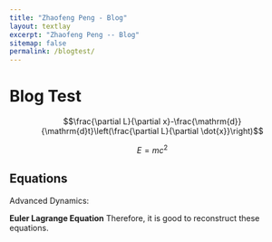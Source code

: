```yaml
---
title: "Zhaofeng Peng - Blog"
layout: textlay
excerpt: "Zhaofeng Peng -- Blog"
sitemap: false
permalink: /blogtest/
---
```


# Blog Test

$$\frac{\partial L}{\partial x}-\frac{\mathrm{d}}{\mathrm{d}t}\left(\frac{\partial L}{\partial \dot{x}}\right)$$

$$E = mc^2$$

## Equations

Advanced Dynamics:

**Euler Lagrange Equation** Therefore, it is good to reconstruct these equations.

<!--# [随笔]电动力学的创世纪

 **Author:** [Austeritas]

 **Link:** [https://zhuanlan.zhihu.com/p/640365597]

**1:1** 起初，神创造天地 $\mathbb R^{4}$ 和最小作用量原理 $\delta S=0$ 。

**1:2** 真空是空虚混沌。渊面黑暗。神的灵运行在量子涨落中。

**1:3** 神说，要有矢量场，就有了矢量场 $A^\mu=(\phi,\vec{A})$ .

**1:4** 神说，要有规范对称性，于是就有了规范对称性 $U(1)$ : $A^\mu \sim A^\mu+\partial^\mu\Lambda$ .

**1:5** 神说，要有规范不变量，于是就有了规范不变量 $F^{\mu \nu}=\partial^{\mu} A^{\nu}-\partial^{\nu} A^{\mu}$ .

**1:6** 神说，要有场源，于是就有了场源 $J^{\mu}=(\rho,\vec{J})$ .

**1:7** 神说，要有拉格朗日密度，于是就有了拉格朗日密度 ${\cal L}=-\frac{1}{16 \pi} F_{\mu \nu} F^{\mu \nu} +J^{\mu} A_{\mu}$ .

**1:8** 神说，要有作用量，于是就有了作用量 $S=\int{\cal L}d^4x$ .

**1:9** 神说，要有运动方程，于是就有了运动方程 $\delta S=0\Rightarrow{\small \left\{ \begin{aligned} &\nabla \cdot \vec E =\frac{\rho}{\varepsilon_{0}}\\ &\nabla \cdot \vec B =0 \\ &\nabla \times \vec E =-\frac{\partial \vec B }{\partial t} \\ &\nabla \times \vec B =\mu_{0}\left(\vec J +\varepsilon_{0} \frac{\partial \vec E }{\partial t}\right) \end{aligned}\right.}$ .

**1:10** 神看这些方程是好的，于是称为麦克斯韦方程组。

**1:11** 称 $\small \vec E=-\nabla\phi-\partial_t\vec{A}$ 为电场强度，称 $\small  \vec B=\nabla\times \vec{A}$ 为磁感应强度。

**1:12** 神说：“要有光！”于是就有了光。



---

## 注释版  

> **·** 本文不涉及电磁场的量子化，所有的构造都在经典理论的意义下实现，只在补充内容提到一点量子场论。   
> **·** 本文使用高斯单位制： $\small \varepsilon_{0}={1}/{4 \pi},\ \mu_{0}=4 \pi,\ c=\sqrt{\small \varepsilon_{0}\mu_{0}}=1$ .   
> **·** 本文使用 $\rm Einstein$ 求和记号： $x^\mu x_\mu=x_\mu x^\mu \equiv \sum_{\mu}x^\mu x_\mu$ ， $\small \mu=0,1,2,3$ .   
> **·** 其中 $x^\mu$ 是逆变张量， $x_\mu$ 是协变张量， $x_\mu=g_{\mu\nu}x^\nu$ .

  


**1:1 起初，神创**造天地 $\mathbb R^{4}$和**最小作用量原理** $\delta S=0$ 。


> 这里 $\mathbb R^{4}$ 携带闵氏度规 $ds^2=-dt^2+dx^2+dy^2+dz^2$ ，也可记作 ${\mathbb R}^{1,3}$ ；   
> 经典世界服从最小作用量原理 $\delta S=0$ ； 真实世界服从量子规律，初态到末态的概率由概率幅给出： $\small \left\langle x_{b}, t_{b} \mid x_{a}, t_{a}\right\rangle=\!\!\!\!\!\!\!\!\!\!\!\!\sum_{\text {all possible paths} \text{ from }a\text{ to }b} \!\!\!\!\!\!\!\!\!\!\!\!\!\!\!{\rm e}^{i S(x)}\\$

**1:2 真空是空虚混沌。渊面黑暗。神的灵运行在量子涨落中。**

**1:3 神说，要有矢量场，就有了矢量场** $A^\mu=(\phi,\vec{A})$ .


> $A^\mu=(A_0,A_1,A_2,A_3)=(\phi,\vec{A}),\ {\small \mu=0,1,2,3}$ ；   
> 指标在右上角说明 $A^\mu$ 是一个逆变矢量场(直到一个规范变换)。“逆变矢量”是我们通常见到的矢量的变化规律：坐标轴正着转相当于矢量场反着转。

**1:4 神说，要有规范对称性，于是就有了规范对称性** $U(1)$ 


> 电磁场的 $\rm U(1)$ 规范对称性：$A^{\mu} \rightarrow A^{\mu}+\partial^{\mu} \Lambda$ 描述同一个场。  
>  其中 $\Lambda(x)={ 任意的光滑函数}$ ， $\partial^\mu=(\partial^0,\partial^1,\partial^2,\partial^3)$ .

**1:5 神说，要有规范不变量，于是就有了规范不变量 $F^{\mu \nu}=\partial^{\mu} A^{\nu}-\partial^{\nu} A^{\mu}$ : $F^{\mu \nu} \rightarrow F^{\mu \nu}$ 在规范变换下保持不变。**


> 在规范变换 $A^{\mu} \rightarrow A^{\prime \mu}=A^{\mu}+\partial^{\mu} \Lambda$ 下， $F^{\mu \nu} \rightarrow F^{\prime \mu \nu}=F^{\mu \nu}$ ，因此是规范不变的。 $F^{\mu \nu} =\partial^{\mu} A^{\nu}-\partial^{\nu} A^{\mu}$ 是最简单的规范不变量；实际上你可能会问选择这一规范不变量是否有什么特殊性，这在某种意义上是最小耦合(minimal coupling)的要求；也就是说，当我们试图构造一个规范变换下的协变导数 $\partial^\mu\to D^\mu$ 的时候，我们希望 $D^\mu$ 采取最简单的形式，也就是 $D_{\mu}= i \partial_{\mu}+A_{\mu}$ .   
> 现在我们已知了一个规范不变的二阶张量 $F^{\mu \nu} $ （二阶张量可以理解为一个矩阵）， 问题是：如何构造理论的拉格朗日密度？   
> 拉格朗日密度 ${\cal L}$ 是一个标量，而且是规范不变的； 从张量 $F^{\mu \nu} $ 生成一个标量，最简单的方法是逆变张量和协变张量缩并 $F^{\mu \nu} F_{\mu \nu} $ ，也就是对应求和；  
> 其中 $F_{\mu \nu} =g_{\mu\alpha}g_{\nu\beta}F^{\alpha \beta}$ ，度规张量 $g_{\mu\nu}={\rm diag(+,-,-,-)}= {\small \left(\begin{array}{rrrr} 1 & 0 & 0 & 0 \\ 0 & -1 & 0 & 0 \\ 0 & 0 & -1 & 0 \\ 0 & 0 & 0 & -1 \end{array}\right)}$ .   
>   
> 自由电磁场（即不含源）的拉格朗日密度 ${\cal L}=-\frac{1}{16 \pi} F_{\mu \nu} F^{\mu \nu} \\$ 负号是约定俗成让 $\delta S=0$ 成为“最小作用量原理”，而不是最大作用量原理。  
> PS：你可能会注意到实际上 $F^{\mu\nu}F_{\mu\nu}=-2\left(E^2-{B^2}\right)$（Heaviside 单位制），因而是对称的；那么为什么电磁张量 $F^{\mu\nu}$ 不能以反对称的方式缩并，即 $\epsilon_{ijkl} F^{ij} F^{kl}=-8(\vec{B} \cdot \vec{E})$ ，从而让反对称项进入到拉格朗日密度 $\cal L$ 当中？  
> 这一点在Landau《场论》中得到了详细解释，具体原因有三个：① ·实验告诉我们自由电磁波的电场和磁场是垂直的，即 $\vec B \cdot \vec E=0$ ；② $\vec B \cdot \vec E$ 项是赝标量，即在时间反演下符号翻转，但是拉格朗日密度必须是真标量，即电磁学规律的时间反演对称性；③ $\epsilon_{ijkl} F^{ij} F^{kl}$ 实际上是一个全散度项因此积分之后成为常数 $C$ ，从而在对作用量变分 $\delta S$ 时可以忽略。

**1:6 神说要有场源，于是就有了场源** $J^{\mu}=(\rho,\vec{J})$ .


> 场源 $J^\mu$ 在洛伦兹变换下按照矢量表示变换，下面将指出可以通过狄拉克费米子构造 $J^\mu=\psi\gamma^\mu\psi$ 。

**1:7 神说，要有拉格朗日密度，于是就有了拉格朗日密度** ${\cal L}=-\frac{1}{16 \pi} F_{\mu \nu} F^{\mu \nu} +J^{\mu} A_{\mu}$ .


> 拉格朗日密度中场源和场的耦合都是采取 $qV$ 的形式（想想引力势 $-m\frac{GM}{r}{}$ 中的力荷 $m$ 和位势 $-\frac{GM}{r}$ ），因此场源 $J^{\mu} $ 会以 $J^{\mu} A_{\mu}$ 的形式出现在拉格朗日量当中；实际上这符合最小耦合(minimal coupling)的精神。  
> 因此，为了获得一个含源的拉格朗日密度，只需要加上一项 $J^{\mu} A_{\mu}$ ，即 ${\cal L}=-\frac{1}{16 \pi} F_{\mu \nu} F^{\mu \nu} +J^{\mu} A_{\mu}\\$ 这里有一个稍微微妙的一点：自由电磁场的作用量 ${\cal L}=-\frac{1}{16 \pi} F_{\mu \nu} F^{\mu \nu} $ 显然满足：  
> ① 整体 $U(1)$ 对称性 ${A^{\mu}}^{\prime}=A^{\mu}+a^{\mu}$   
> ② 定域$U(1)$ 对称性 ${A^{\mu}}^{\prime}=A^{\mu}+\partial^{\mu} a(x)$   
> 而含源的拉格朗日密度 ${\cal L}=-\frac{1}{16 \pi} F_{\mu \nu} F^{\mu \nu} +J^{\mu} A_{\mu}$ 中的 $J^{\mu} A_{\mu}$ 在定域规范不变性下显然是变化的： $J_{\mu} A^{\mu}\to J_{\mu} A^{\mu}+ \color{red}{\partial^{\mu} a(x)}\color{blue}{J_{\mu}}\\$ .那怎么办？场源 $J^{\mu} $ 不应当在规范变换下变化（规范变换没有物理效应），因此为了保持定域的$U(1)$ 对称性，拉氏量必须添加一项 $\phi$ ，它在关于 $a(x)$ 的规范变换下按照 $\phi- \color{red}{\partial^{\mu} a(x)}\color{blue}{J_{\mu}}$ 的方式变换。   
> 现在我们知道了两点： 1、这个 $\phi$ 和场源 $ J^μ $ 有某些关系； 2、我们需要找出这个额外的场 $\phi$ 并把它的运动学项加入电磁场的拉格朗日量当中从而保持理论的定域规范不变性。  
>  而我们恰好知道，狄拉克方程 $\left(i \gamma_{\mu} \partial^{\mu}-m\right) \Psi=0$ 描述的自旋 $1/2$ 自由粒子的拉氏量 ${\cal L} _{\text {Dirac }}=-m \bar{\Psi} \Psi+i \bar{\Psi} \gamma^{\mu} \partial_{\mu} \Psi\\$在规范变换 $\Psi\to \mathrm{e}^{ia(x)}\Psi$ 下有：$-m \bar{\Psi} \Psi\to-m \bar{\Psi} \Psi$ ，以及 $i \bar{\Psi} \gamma^{\mu} \partial_{\mu} \Psi\to i \bar{\Psi} \gamma^{\mu} \partial_{\mu} \Psi-\color{red}{\left(\partial^{\mu} a(x)\right) }\color{blue}{\bar{\Psi} \gamma_{\mu} \Psi}\\$ 这恰好是我们需要的变换， 这非常好！  
> 也就是说，假如我们的场源恰好是 $J_\mu=\bar{\Psi} \gamma_{\mu} \Psi$ ，那么我们只需要把刚才的电磁场的拉氏量和自由狄拉克场的拉氏量加起来： ${\cal L} _{\text {Total}}={\cal L} _{\text {Dirac}}+{\cal L} _{\text {EM}}=-m \bar{\Psi} \Psi+i \bar{\Psi} \gamma^{\mu} \partial_{\mu} \Psi-\frac{1}{16 \pi} F_{\mu \nu} F^{\mu \nu} +\bar{\Psi} \gamma_{\mu} \Psi A^{\mu}\\$（严格来说还应该有一个耦合强度参数 $g$ ，使得耦合项形为 $g\bar{\Psi} \gamma_{\mu} \Psi A^{\mu}$ ，这里就为了简洁而归一化了。）   
> 可以看到，电磁场和狄拉克场是通过 $\bar{\Psi} \gamma_{\mu} \Psi A^{\mu}$ 的方式耦合起来的，其中 $\bar{\Psi} \gamma_{\mu} \Psi$ 充当了电磁场的场源；这一耦合方式保持了整体的拉氏量的 $\rm U(1)$ 规范不变性，因此被称为规范耦合(gauge coupling)。   
> 那么我们的场源是否确实是 $\bar{\Psi} \gamma_{\mu} \Psi$ 的形式呢？确实是的。（笑）  
> 说实话，我们是先有一个自旋 $1/2$ 的狄拉克场然后才有的一个具有 $U(1)$ 对称性的经典电磁场。 这一点可以从标准模型 $\rm SU(3)\times SU(2)\times U(1)$ 推出来，这里就先不展开了。  
>   
> 顺便一提，可以看到在偏微分算子 $\partial^\mu$ 作用下，在规范变换 $\Psi\to \mathrm{e}^{ia(x)}\Psi$ 前后每一项的形式是明显变换的，只是总体恰好抵消了而已；为了消除这种变化，使得在规范变换前后的每一项是显明不变的，我们会引入协变导数： $\partial_{\mu} \rightarrow D_{\mu}= i \partial_{\mu}+A_{\mu}\\$ 在这一替换下，原拉氏量写为 ${\cal L} _{\text {Total}}=-m \bar{\Psi} \Psi+i \bar{\Psi} \gamma^{\mu} D_{\mu} \Psi-\frac{1}{16 \pi} F_{\mu \nu} F^{\mu \nu} \\$ 现在每一项在规范前后都是不变的辽. : -)   
> 这里的从协变导数替换普通导数实际上遵循了最小替换的精神，即用协变导数替代普通导数，以及协变导数取最简单的形式。  
> 如果我们进一步考察“偏导数算子”的物理含义，我们会注意到偏导数实际上就是在时空的各个方向上的“梯度”或者说“转移”；于是我们注意到，电磁场实际上起到的作用是“告诉狄拉克场在各个方向上如何平移”，也就是两点之间的物理量是如何联系在一起的。这也正是电磁场作为规范场(gauge field)的含义。  
> 更详细的阐述可以看这一回答：

[规范场论中的“规范”是什么意思？](https://www.zhihu.com/question/27503026/answer/2138046384)
> 在一般的情形中，我们实际上默认了在时空各处要采取相同的规范。但这并非被什么对称性要求的，而只是一个特例。 我们现在试图考虑一个通用（general）的理论，在这个理论中我们允许在时空各处采用不一样的规范。这不会给质量项带来问题，但动能项则不然。由于动能项涉及到物质场在不同时空位置处的比较，在没有统一规范的情况下，这一项甚至没有良好定义。**规范场（gauge field）**就是为解决这一问题引入的。 所谓的规范场，就是描述规范作为时空位置函数的分布。我们首先定义一个**平行移动子（parallel transporter）**，用来描述物质场如何从一点 $x$ 移动（transport）到另一点 $y$ 。换句话说，它告诉我们这两点的规范是如何联系在一起的。举个经典的例子，这移动子其实就对应着两套参考系之间的变换矩阵。

  


**1:8 神说，要有作用量，于是就有了作用量** $S=\int{\cal L}d^4x$ **.**


> 拉格朗日密度的系数 $-\frac{\rm 1}{16\pi}$ 有时会随单位制的不同而不同，在 $\text{Lorentz-Heaviside}$ 单位制中取 $-\frac{1}{4}$ ，在国际单位制中取 $-\frac{1}{4 \mu_{0}}$ .

**1:9 神说，要有演化方程，于是就有了演化方程** $\delta S=0\Rightarrow{\small \left\{ \begin{aligned} &\nabla \cdot \vec E =\frac{\rho}{\varepsilon_{0}}\\ &\nabla \cdot \vec B =0 \\ &\nabla \times \vec E =-\frac{\partial \vec B }{\partial t} \\ &\nabla \times \vec B =\mu_{0}\left(\vec J +\varepsilon_{0} \frac{\partial\vec E }{\partial t}\right) \end{aligned}\right.}$ **.**


> 真空的麦克斯韦方程： $\delta S=0\Rightarrow{\small \left\{ \begin{aligned} &\nabla \cdot \vec E =0 \\ &\nabla \cdot \vec B =0 \\ &\nabla \times \vec E =-\frac{\partial \vec B }{\partial t} \\ &\nabla \times \vec B =\mu_{0}\varepsilon_{0} \frac{\partial \vec E }{\partial t} \end{aligned}\right.}$ 值得一提的是，为了强调 $\small \varepsilon_{0},\ \mu_{0}$ 的位置，使用了国际单位制中的麦克斯韦方程的形式。

**1:10 神看方程是好的，于是称为麦克斯韦方程组。**


> 需要指出的是，麦克斯韦当年提出的麦克斯韦方程组在这四条外，既包括欧姆定律，也包括连续性方程（后者可以从麦克斯韦方程中推出）参见：

[麦克斯韦方程组最初的那20个方程是什么？](https://www.zhihu.com/question/432697495/answer/1606681681)**1:11 神称** $\small \vec E=-\nabla \phi-\partial_t \vec{A}$ **为电场强度，称** $\small  \vec B=\nabla\times \vec{A}$ **为磁感应强度。**


> 其实是历史约定。（人民群众是历史的创造者）   
> 比如 $\vec B$ 为什么不叫磁场强度？因为已经用来命名 $\vec H$ 了。

**1:12 神说：“要有光！”于是就有了光。**



---

-->